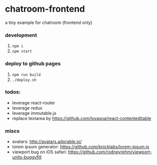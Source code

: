 # chatroom-frontend
a tiny example for chatroom (frontend only) 

### development 
1. `npm i`
2. `npm start` 

### deploy to github pages 
1. `npm run build`
2. `./deploy.sh`

### todos:
- leverage react-router 
- leverage redux
- leverage immutable.js
- replace textarea by https://github.com/lovasoa/react-contenteditable

### miscs 
* avatars: http://avatars.adorable.io/
* lorem ipsum generator: https://github.com/knicklabs/lorem-ipsum.js
* viewport bug on iOS safari: https://github.com/rodneyrehm/viewport-units-buggyfill
